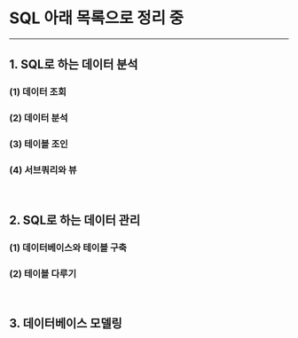 # SQL 아래 목록으로 정리 중
********************
## 1. SQL로 하는 데이터 분석
### (1) 데이터 조회 
### (2) 데이터 분석
### (3) 테이블 조인
### (4) 서브쿼리와 뷰

<br/>

## 2. SQL로 하는 데이터 관리
### (1) 데이터베이스와 테이블 구축
### (2) 테이블 다루기



<br/> 

## 3. 데이터베이스 모델링